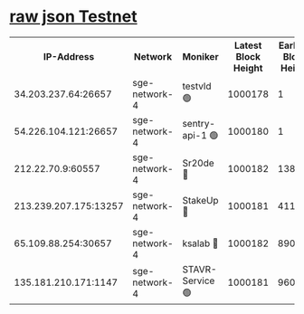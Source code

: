 
[raw json Testnet](https://rpc-check.sget.stavr.tech/sget/rpc-sget-result.json)
=


<table><tr><th>IP-Address</th><th>Network</th><th>Moniker</th><th>Latest Block Height</th><th>Earliest Block Height</th><th>Catching Up</th><th>Tx Index</th><th>Voting Power</th><th>Scan Time</th></tr><tr><td>34.203.237.64:26657</td><td>sge-network-4</td><td>testvld 🟢</td><td>1000178</td><td>1</td><td>False</td><td>on</td><td>0</td><td>2024-01-07T20:34:57.876994436UTC</td></tr><tr><td>54.226.104.121:26657</td><td>sge-network-4</td><td>sentry-api-1 🟢</td><td>1000180</td><td>1</td><td>False</td><td>on</td><td>0</td><td>2024-01-07T20:35:10.763939383UTC</td></tr><tr><td>212.22.70.9:60557</td><td>sge-network-4</td><td>Sr20de 🔴</td><td>1000182</td><td>138001</td><td>False</td><td>on</td><td>99</td><td>2024-01-07T20:35:24.577385388UTC</td></tr><tr><td>213.239.207.175:13257</td><td>sge-network-4</td><td>StakeUp 🔴</td><td>1000181</td><td>411001</td><td>False</td><td>off</td><td>100</td><td>2024-01-07T20:35:19.289318188UTC</td></tr><tr><td>65.109.88.254:30657</td><td>sge-network-4</td><td>ksalab 🔴</td><td>1000182</td><td>890001</td><td>False</td><td>off</td><td>538</td><td>2024-01-07T20:35:22.128241616UTC</td></tr><tr><td>135.181.210.171:1147</td><td>sge-network-4</td><td>STAVR-Service 🟢</td><td>1000181</td><td>960001</td><td>False</td><td>on</td><td>0</td><td>2024-01-07T20:35:19.701719318UTC</td></tr></table>
